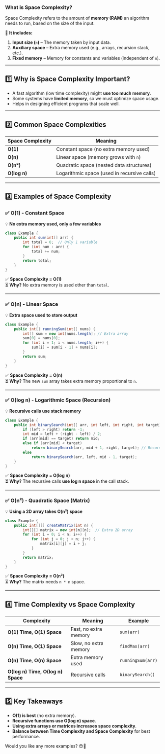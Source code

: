 ### **What is Space Complexity?**

Space Complexity refers to the amount of **memory (RAM)** an algorithm needs to run, based on the size of the input.

📌 **It includes:**

1. **Input size (`n`)** – The memory taken by input data.
2. **Auxiliary space** – Extra memory used (e.g., arrays, recursion stack, etc.).
3. **Fixed memory** – Memory for constants and variables (independent of `n`).

---

## **1️⃣ Why is Space Complexity Important?**

- A fast algorithm (low time complexity) might **use too much memory**.
- Some systems have **limited memory**, so we must optimize space usage.
- Helps in designing efficient programs that scale well.

---

## **2️⃣ Common Space Complexities**

| Space Complexity | Meaning                                     |
| ---------------- | ------------------------------------------- |
| **O(1)**         | Constant space (no extra memory used)       |
| **O(n)**         | Linear space (memory grows with `n`)        |
| **O(n²)**        | Quadratic space (nested data structures)    |
| **O(log n)**     | Logarithmic space (used in recursive calls) |

---

## **3️⃣ Examples of Space Complexity**

### **✅ O(1) - Constant Space**

💡 **No extra memory used, only a few variables**

```java
class Example {
    public int sum(int[] arr) {
        int total = 0;  // Only 1 variable
        for (int num : arr) {
            total += num;
        }
        return total;
    }
}
```

✅ **Space Complexity = O(1)**  
⏳ **Why?** No extra memory is used other than `total`.

---

### **✅ O(n) - Linear Space**

💡 **Extra space used to store output**

```java
class Example {
    public int[] runningSum(int[] nums) {
        int[] sum = new int[nums.length]; // Extra array
        sum[0] = nums[0];
        for (int i = 1; i < nums.length; i++) {
            sum[i] = sum[i - 1] + nums[i];
        }
        return sum;
    }
}
```

✅ **Space Complexity = O(n)**  
⏳ **Why?** The new `sum` array takes extra memory proportional to `n`.

---

### **✅ O(log n) - Logarithmic Space (Recursion)**

💡 **Recursive calls use stack memory**

```java
class Example {
    public int binarySearch(int[] arr, int left, int right, int target) {
        if (left > right) return -1;
        int mid = left + (right - left) / 2;
        if (arr[mid] == target) return mid;
        else if (arr[mid] < target)
            return binarySearch(arr, mid + 1, right, target); // Recursive call
        else
            return binarySearch(arr, left, mid - 1, target);
    }
}
```

✅ **Space Complexity = O(log n)**  
⏳ **Why?** The recursive calls **use log n space** in the call stack.

---

### **✅ O(n²) - Quadratic Space (Matrix)**

💡 **Using a 2D array takes O(n²) space**

```java
class Example {
    public int[][] createMatrix(int n) {
        int[][] matrix = new int[n][n];  // Extra 2D array
        for (int i = 0; i < n; i++) {
            for (int j = 0; j < n; j++) {
                matrix[i][j] = i + j;
            }
        }
        return matrix;
    }
}
```

✅ **Space Complexity = O(n²)**  
⏳ **Why?** The matrix needs `n * n` space.

---

## **4️⃣ Time Complexity vs Space Complexity**

| Complexity                        | Meaning               | Example           |
| --------------------------------- | --------------------- | ----------------- |
| **O(1) Time, O(1) Space**         | Fast, no extra memory | `sum(arr)`        |
| **O(n) Time, O(1) Space**         | Slow, no extra memory | `findMax(arr)`    |
| **O(n) Time, O(n) Space**         | Extra memory used     | `runningSum(arr)` |
| **O(log n) Time, O(log n) Space** | Recursive calls       | `binarySearch()`  |

---

## **5️⃣ Key Takeaways**

- **O(1) is best** (no extra memory).
- **Recursive functions use O(log n) space**.
- **Using extra arrays or matrices increases space complexity**.
- **Balance between Time Complexity and Space Complexity** for best performance.

Would you like any more examples? 😊🚀
